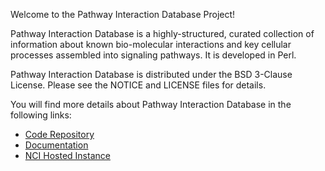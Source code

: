 Welcome to the Pathway Interaction Database Project!

Pathway Interaction Database is a highly-structured, curated collection of information about known bio-molecular interactions and key cellular processes assembled into signaling pathways. It is developed in Perl.

Pathway Interaction Database is distributed under the BSD 3-Clause License. Please see the NOTICE and LICENSE files for details.

You will find more details about Pathway Interaction Database in the following links:


 * [Code Repository](https://github.com/NCIP/pathway-interaction-database)
 * [Documentation](https://gforge.nci.nih.gov/frs/?group_id=223&release_id=4151)
 * [NCI Hosted Instance](http://pid.nci.nih.gov)

 
 
